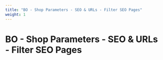 ```yaml
---
title: "BO - Shop Parameters - SEO & URLs - Filter SEO Pages"
weight: 1
---
```


# BO - Shop Parameters - SEO & URLs - Filter SEO Pages
